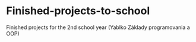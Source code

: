 # Finished-projects-to-school
Finished projects for the 2nd school year (Yablko Základy programovania a OOP)
